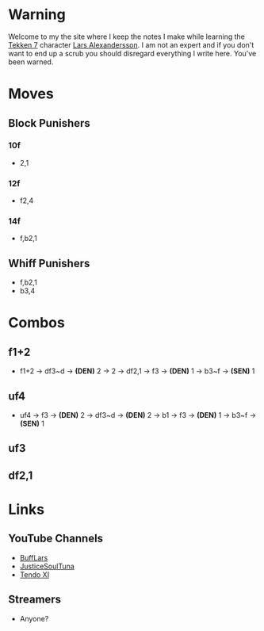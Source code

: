 # Warning

Welcome to my the site where I keep the notes I make while learning the [Tekken 7](https://en.wikipedia.org/wiki/Tekken_7) character [Lars Alexandersson](https://en.wikipedia.org/wiki/Lars_Alexandersson). I am not an expert and if you don't want to end up a scrub you should disregard everything I write here. You've been warned.

# Moves

## Block Punishers

### 10f

- 2,1

### 12f

- f2,4

### 14f

- f,b2,1

## Whiff Punishers

- f,b2,1
- b3,4

# Combos

## f1+2

- f1+2 &rarr; df3~d &rarr; **(DEN)** 2 &rarr; 2 &rarr; df2,1 &rarr; f3 &rarr; **(DEN)** 1 &rarr; b3~f &rarr; **(SEN)** 1

## uf4

- uf4 &rarr; f3 &rarr; **(DEN)** 2 &rarr; df3~d &rarr; **(DEN)** 2 &rarr; b1 &rarr; f3 &rarr; **(DEN)** 1 &rarr; b3~f &rarr; **(SEN)** 1

## uf3

## df2,1

# Links

## YouTube Channels

- [BuffLars](https://www.youtube.com/user/JFRAC601)
- [JusticeSoulTuna](https://www.youtube.com/user/TheSoulOfBasement15)
- [Tendo XI](https://www.youtube.com/user/SuperNicksonic)

## Streamers

- Anyone?
